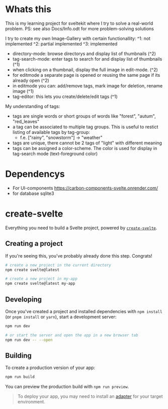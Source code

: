 # Whats this

This is my learning project for sveltekit where I try to solve a real-world problem.
PS: see also Docs/Info.odt for more problem-solving solutions 

I try to create my own Image-Gallery with certain functionallity:
^1: not implemented
^2: partial implemented
^3: implemented
- directory-mode: browse directorys and display list of thumbnails (^2)
- tag-search-mode: enter tags to search for and display list of thumbnails (^1)
- when clicking on a thumbnail, display the full image in edit-mode. (^2)
- for editmode a separate page is opened or reusing the same page if its already open (^2)
- in editmode you can: add/remove tags, mark image for deletion, rename image (^1)
- tag-editor: this lets you create/delete/edit tags (^1)

My understanding of tags:
- tags are single words or short groups of words like "forest", "autum", "red_leaves"
- a tag can be associated to multiple tag groups. This is useful to restict listing of available tags by tag-group: 
  - f.e. ["rainy", "snowstorm"] -> "weather" 
- tags are unique, there cannot be 2 tags of "light" with different meaning
- tags can be assigned a color-scheme. The color is used for display in tag-search mode (text-foreground color)

# Dependencys

 - For UI-components https://carbon-components-svelte.onrender.com/
 - for database sqlite3


# create-svelte

Everything you need to build a Svelte project, powered by [`create-svelte`](https://github.com/sveltejs/kit/tree/master/packages/create-svelte).

## Creating a project

If you're seeing this, you've probably already done this step. Congrats!

```bash
# create a new project in the current directory
npm create svelte@latest

# create a new project in my-app
npm create svelte@latest my-app
```

## Developing

Once you've created a project and installed dependencies with `npm install` (or `pnpm install` or `yarn`), start a development server:

```bash
npm run dev

# or start the server and open the app in a new browser tab
npm run dev -- --open
```

## Building

To create a production version of your app:

```bash
npm run build
```

You can preview the production build with `npm run preview`.

> To deploy your app, you may need to install an [adapter](https://kit.svelte.dev/docs/adapters) for your target environment.
